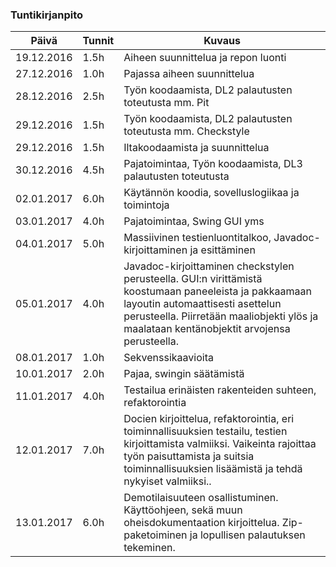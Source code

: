 ### Tuntikirjanpito
Päivä | Tunnit | Kuvaus
--------------- | ----- | ------
19.12.2016 | 1.5h | Aiheen suunnittelua ja repon luonti
27.12.2016 | 1.0h | Pajassa aiheen suunnittelua
28.12.2016 | 2.5h | Työn koodaamista, DL2 palautusten toteutusta mm. Pit
29.12.2016 | 1.5h | Työn koodaamista, DL2 palautusten toteutusta mm. Checkstyle
29.12.2016 | 1.5h | Iltakoodaamista ja suunnittelua
30.12.2016 | 4.5h | Pajatoimintaa, Työn koodaamista, DL3 palautusten toteutusta
02.01.2017 | 6.0h | Käytännön koodia, sovelluslogiikaa ja toimintoja 
03.01.2017 | 4.0h | Pajatoimintaa, Swing GUI yms
04.01.2017 | 5.0h | Massiivinen testienluontitalkoo, Javadoc-kirjoittaminen ja esittäminen
05.01.2017 | 4.0h | Javadoc-kirjoittaminen checkstylen perusteella. GUI:n virittämistä koostumaan paneeleista ja pakkaamaan layoutin automaattisesti asettelun perusteella. Piirretään maaliobjekti ylös ja maalataan kentänobjektit arvojensa perusteella.
08.01.2017 | 1.0h | Sekvenssikaavioita
10.01.2017 | 2.0h | Pajaa, swingin säätämistä
11.01.2017 | 4.0h | Testailua erinäisten rakenteiden suhteen, refaktorointia
12.01.2017 | 7.0h | Docien kirjoittelua, refaktorointia, eri toiminnallisuuksien testailu, testien kirjoittamista valmiiksi. Vaikeinta rajoittaa työn paisuttamista ja suitsia toiminnallisuuksien lisäämistä ja tehdä nykyiset valmiiksi..
13.01.2017 | 6.0h | Demotilaisuuteen osallistuminen. Käyttöohjeen, sekä muun oheisdokumentaation kirjoittelua. Zip-paketoiminen ja lopullisen palautuksen tekeminen.
